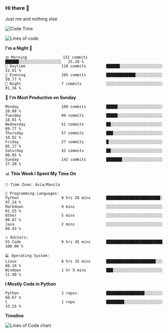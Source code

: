 ### Hi there 👋

Just me and nothing else


<!--START_SECTION:waka-->
![Code Time](http://img.shields.io/badge/Code%20Time-106%20hrs%2021%20mins-blue)

![Lines of code](https://img.shields.io/badge/From%20Hello%20World%20I%27ve%20Written-1.3%20million%20lines%20of%20code-blue)

**I'm a Night 🦉** 

```text
🌞 Morning                132 commits         ██████░░░░░░░░░░░░░░░░░░░   25.29 % 
🌆 Daytime                118 commits         ██████░░░░░░░░░░░░░░░░░░░   22.61 % 
🌃 Evening                265 commits         █████████████░░░░░░░░░░░░   50.77 % 
🌙 Night                  7 commits           ░░░░░░░░░░░░░░░░░░░░░░░░░   01.34 % 
```
📅 **I'm Most Productive on Sunday** 

```text
Monday                   109 commits         █████░░░░░░░░░░░░░░░░░░░░   20.88 % 
Tuesday                  94 commits          █████░░░░░░░░░░░░░░░░░░░░   18.01 % 
Wednesday                51 commits          ██░░░░░░░░░░░░░░░░░░░░░░░   09.77 % 
Thursday                 57 commits          ███░░░░░░░░░░░░░░░░░░░░░░   10.92 % 
Friday                   27 commits          █░░░░░░░░░░░░░░░░░░░░░░░░   05.17 % 
Saturday                 42 commits          ██░░░░░░░░░░░░░░░░░░░░░░░   08.05 % 
Sunday                   142 commits         ███████░░░░░░░░░░░░░░░░░░   27.20 % 
```


📊 **This Week I Spent My Time On** 

```text
🕑︎ Time Zone: Asia/Manila

💬 Programming Languages: 
Python                   9 hrs 28 mins       ████████████████████████░   97.14 % 
Markdown                 9 mins              ░░░░░░░░░░░░░░░░░░░░░░░░░   01.55 % 
Other                    5 mins              ░░░░░░░░░░░░░░░░░░░░░░░░░   00.87 % 
Java                     2 mins              ░░░░░░░░░░░░░░░░░░░░░░░░░   00.43 % 

🔥 Editors: 
VS Code                  9 hrs 45 mins       █████████████████████████   100.00 % 

💻 Operating System: 
Linux                    8 hrs 35 mins       ██████████████████████░░░   88.10 % 
Windows                  1 hr 9 mins         ███░░░░░░░░░░░░░░░░░░░░░░   11.90 % 
```

**I Mostly Code in Python** 

```text
Python                   2 repos             █████████████████░░░░░░░░   66.67 % 
C                        1 repo              ████████░░░░░░░░░░░░░░░░░   33.33 % 
```



**Timeline**

![Lines of Code chart](https://raw.githubusercontent.com/mauring55/mauring55/main/assets/bar_graph.png)


<!--END_SECTION:waka-->
